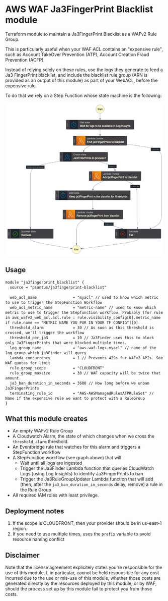 # AWS WAF Ja3FingerPrint Blacklist module

Terraform module to maintain a Ja3FingerPrint Blacklist as a WAFv2 Rule Group.

This is particularly useful when your WAF ACL contains an "expensive rule", such as Account TakeOver Prevention (ATP),
Account Creation Fraud Prevention (ACFP). 

Instead of relying solely on these rules, use the logs they generate to feed a Ja3 FingerPrint blacklist, and include 
the blacklist rule group (ARN is provided as an output of this module) as part of your WebACL, before the expensive rule. 

To do that we rely on a Step Function whose state machine is the following:

![StepFunction state machine graph](./stepfunctions-graph.png)

## Usage

```hcl
module "ja3fingerprint_blacklist" {
  source = "psantus/ja3fingerprint-blacklist"

  web_acl_name                = "myacl" // used to know which metric to use to trigger the StepFunction Workflow
  web_acl_metric_name         = "metric-name" // used to know which metric to use to trigger the Stepfunction workflow. Probably [for rule in aws_wafv2_web_acl.acl.rule : rule.visibility_config[0].metric_name if rule.name == "METRIC NAME YOU PUR IN YOUR TF CONFIG"][0]
  threshold_alarm             = 30 // As soon as this threshold is crossed, we'll trigger the workflow
  threshold_per_ja3           = 10 // Ja3Finder uses this to block only Ja3FingerPrints that were blocked multiple times.
  log_group_name              = "aws-waf-logs-myacl" // name of the log group which ja3Finder will query
  lambda_concurrency          = 1 // Prevents 429s fur WAFv2 APIs. See WAF quotas for limit 
  rule_group_scope            = "CLOUDFRONT"
  rule_group_maxsize          = 30 // WAF capacity will be twice that amount. 
  ja3_ban_duration_in_seconds = 3600 // How long before we unban Ja3FingerPrints
  terminating_rule_id         = "AWS-AWSManagedRulesATPRuleSet" // Name if the expensive rule we want to protect with a RuleGroup
}
```

## What this module creates

* An empty WAFv2 Rule Group
* A Cloudwatch Alarm, the state of which changes when we cross the `threshold_alarm` threshold.
* An Eventbridge rule that watches for this alarm and triggers a StepFunction workflow
* A StepFunction workflow (see graph above) that will
  * Wait until all logs are ingested
  * Trigger the Ja3Finder Lambda function that queries CloudWatch Logs (using Log Insights) to identify Ja3FingerPrints to ban
  * Trigger the Ja3RuleGroupUpdater Lambda function that will add (then, after the `ja3_ban_duration_in_seconds` delay, remove) a rule in the Rule Group
* All required IAM roles with least privilege.

## Deployment notes

1. If the scope is CLOUDFRONT, then your provider should be in us-east-1 region.
2. If you need to use multiple times, uses the `prefix` variable to avoid resource naming conflict

## Disclaimer

Note that the license agreement explicitely states you're responsible for the use of this module. I, in particular, 
cannot be held responsible for any cost incurred due to the use or mis-use of this module, whether those costs are 
generated directly by the resources deployed by this module, or by WAF, should the process set up by this module fail
to protect you from those costs.